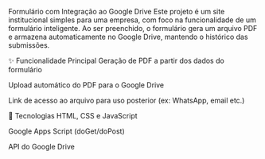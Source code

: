 Formulário com Integração ao Google Drive
Este projeto é um site institucional simples para uma empresa, com foco na funcionalidade de um formulário inteligente. Ao ser preenchido, o formulário gera um arquivo PDF e armazena automaticamente no Google Drive, mantendo o histórico das submissões.

✨ Funcionalidade Principal
Geração de PDF a partir dos dados do formulário

Upload automático do PDF para o Google Drive

Link de acesso ao arquivo para uso posterior (ex: WhatsApp, email etc.)

🚀 Tecnologias
HTML, CSS e JavaScript

Google Apps Script (doGet/doPost)

API do Google Drive

